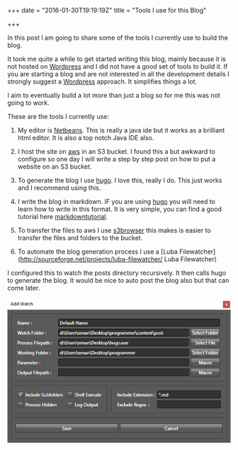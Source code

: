 +++
date = "2016-01-30T19:19:19Z"
title = "Tools I use for this Blog"

+++

In this post I am going to share some of the tools I currently use to build the blog.
<!--more-->

It took me quite a while to get started writing this blog, mainly because it is not hosted on [Wordpress](https://wordpress.com/ "Wordpress") and
I did not have a good set of tools to build it. If you are starting a blog and are not interested in all 
the development details I strongly suggest a  [Wordpress](https://wordpress.com/ "Wordpress") approach. 
It simplifies things a lot. 

I aim to eventually build a lot more than just a blog so for me this was not going to work. 

These are the tools I currently use:

1. My editor is [Netbeans](https://https://netbeans.org/downloads/ "Netbeans"). This is really a java ide but it works as a brilliant html editor. 
It is also a top notch Java IDE also. 

2. I host the site on [aws](https://aws.amazon.com/s3/ "aws") in an S3 bucket. I found this a but awkward to configure so one day I will write a step by step
post on how to put a website on an S3 bucket.

3. To generate the blog I use [hugo](https://gohugo.io/ "hugo"). I love this, really I do. This just works and I recommend using this.

4. I write the blog in markdown. IF you are using [hugo](https://gohugo.io/ "hugo") you will need to learn how to write in this format. It is very simple, you
can find a good tutorial here  [markdowntutorial](http://markdowntutorial.com/ "markdowntutorial").

5. To transfer the files to aws I use [s3browser](http://s3browser.com/ "s3browser") this makes is easier to transfer the files and folders to the bucket.

6. To automate the blog generation process I use a [Luba Filewatcher](http://sourceforge.net/projects/luba-filewatcher/ Luba Filewatcher)  

I configured this to watch the posts directory recursively. It then calls hugo to generate the blog.
It would be nice to auto post the blog also but that can come later. 

![](img/blog_watch.png)


